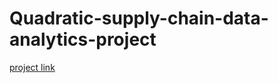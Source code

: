 # Quadratic-supply-chain-data-analytics-project
[project link](https://app.quadratichq.com/file/d9cd861d-d680-4b0d-a35c-c4c05f9ce94f)
